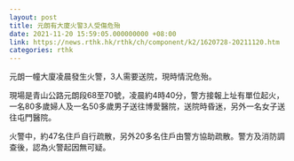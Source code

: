 ```yaml
---
layout: post
title: 元朗有大廈火警3人受傷危殆
date: 2021-11-20 15:59:05.000000000 +08:00
link: https://news.rthk.hk/rthk/ch/component/k2/1620728-20211120.htm
categories: rthk
---
```


元朗一幢大廈凌晨發生火警，3人需要送院，現時情況危殆。

現場是青山公路元朗段68至70號，凌晨約4時40分，警方接報上址有單位起火，一名80多歲婦人及一名50多歲男子送往博愛醫院，送院時昏迷，另外一名女子送往屯門醫院。

火警中，約47名住戶自行疏散，另外20多名住戶由警方協助疏散。警方及消防調查後，認為火警起因無可疑。
